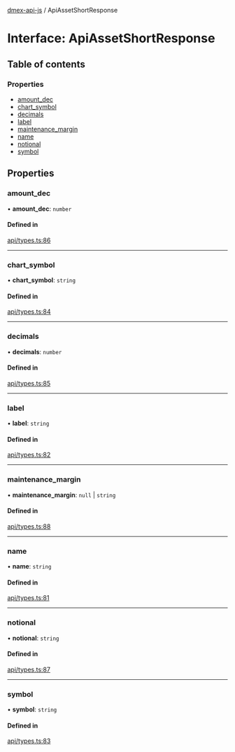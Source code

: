 [dmex-api-js](../README.md) / ApiAssetShortResponse

# Interface: ApiAssetShortResponse

## Table of contents

### Properties

- [amount\_dec](ApiAssetShortResponse.md#amount_dec)
- [chart\_symbol](ApiAssetShortResponse.md#chart_symbol)
- [decimals](ApiAssetShortResponse.md#decimals)
- [label](ApiAssetShortResponse.md#label)
- [maintenance\_margin](ApiAssetShortResponse.md#maintenance_margin)
- [name](ApiAssetShortResponse.md#name)
- [notional](ApiAssetShortResponse.md#notional)
- [symbol](ApiAssetShortResponse.md#symbol)

## Properties

### amount\_dec

• **amount\_dec**: `number`

#### Defined in

[api/types.ts:86](https://github.com/dmex-app/node-api-js/blob/f3f4876/src/api/types.ts#L86)

___

### chart\_symbol

• **chart\_symbol**: `string`

#### Defined in

[api/types.ts:84](https://github.com/dmex-app/node-api-js/blob/f3f4876/src/api/types.ts#L84)

___

### decimals

• **decimals**: `number`

#### Defined in

[api/types.ts:85](https://github.com/dmex-app/node-api-js/blob/f3f4876/src/api/types.ts#L85)

___

### label

• **label**: `string`

#### Defined in

[api/types.ts:82](https://github.com/dmex-app/node-api-js/blob/f3f4876/src/api/types.ts#L82)

___

### maintenance\_margin

• **maintenance\_margin**: ``null`` \| `string`

#### Defined in

[api/types.ts:88](https://github.com/dmex-app/node-api-js/blob/f3f4876/src/api/types.ts#L88)

___

### name

• **name**: `string`

#### Defined in

[api/types.ts:81](https://github.com/dmex-app/node-api-js/blob/f3f4876/src/api/types.ts#L81)

___

### notional

• **notional**: `string`

#### Defined in

[api/types.ts:87](https://github.com/dmex-app/node-api-js/blob/f3f4876/src/api/types.ts#L87)

___

### symbol

• **symbol**: `string`

#### Defined in

[api/types.ts:83](https://github.com/dmex-app/node-api-js/blob/f3f4876/src/api/types.ts#L83)
